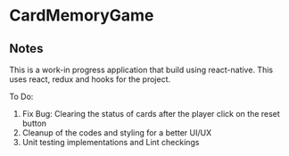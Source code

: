 # CardMemoryGame

## Notes
This is a work-in progress application that build using react-native.
This uses react, redux and hooks for the project.

To Do:
1. Fix Bug: Clearing the status of cards after the player click on the reset button
2. Cleanup of the codes and styling for a better UI/UX
3. Unit testing implementations and Lint checkings
